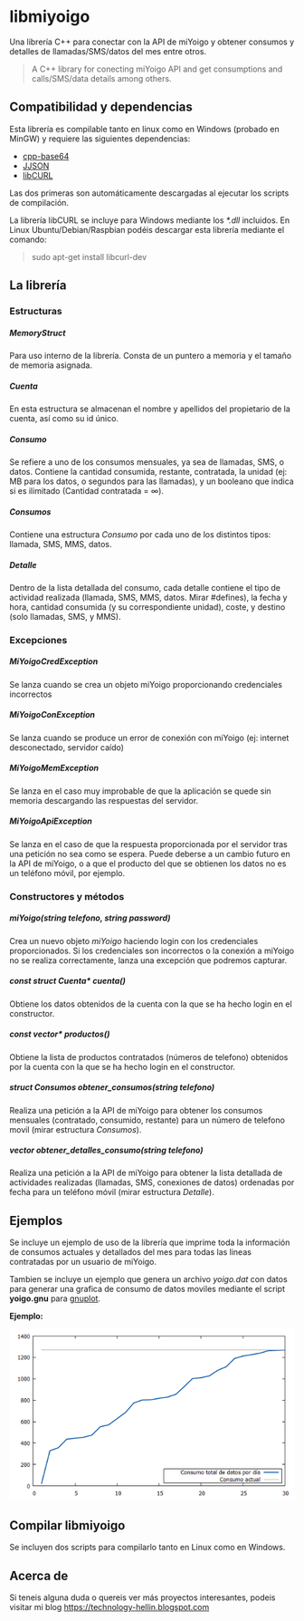 # libmiyoigo

Una librería C++ para conectar con la API de miYoigo y obtener consumos y detalles de llamadas/SMS/datos del mes entre otros.
> A C++ library for conecting miYoigo API and get consumptions and calls/SMS/data details among others.

## Compatibilidad y dependencias

Esta librería es compilable tanto en linux como en Windows (probado en MinGW) y requiere las siguientes dependencias:

* [cpp-base64](https://github.com/ReneNyffenegger/cpp-base64)
* [JJSON](https://github.com/juanmv94/JJSON)
* [libCURL](https://curl.haxx.se/libcurl/)

Las dos primeras son automáticamente descargadas al ejecutar los scripts de compilación.

La librería libCURL se incluye para Windows mediante los *\*.dll* incluidos. En Linux Ubuntu/Debian/Raspbian podéis descargar esta librería mediante el comando:
> sudo apt-get install libcurl-dev

## La librería

### Estructuras

##### MemoryStruct

Para uso interno de la librería. Consta de un puntero a memoria y el tamaño de memoria asignada.

##### Cuenta

En esta estructura se almacenan el nombre y apellidos del propietario de la cuenta, así como su id único.

##### Consumo

Se refiere a uno de los consumos mensuales, ya sea de llamadas, SMS, o datos. Contiene la cantidad consumida, restante, contratada, la unidad (ej: MB para los datos, o segundos para las llamadas), y un booleano que indica si es ilimitado (Cantidad contratada = ∞).

##### Consumos

Contiene una estructura *Consumo* por cada uno de los distintos tipos: llamada, SMS, MMS, datos.

##### Detalle

Dentro de la lista detallada del consumo, cada detalle contiene el tipo de actividad realizada (llamada, SMS, MMS, datos. Mirar #defines), la fecha y hora, cantidad consumida (y su correspondiente unidad), coste, y destino (solo llamadas, SMS, y MMS).

### Excepciones

##### MiYoigoCredException

Se lanza cuando se crea un objeto miYoigo proporcionando credenciales incorrectos

##### MiYoigoConException

Se lanza cuando se produce un error de conexión con miYoigo (ej: internet desconectado, servidor caído)

##### MiYoigoMemException

Se lanza en el caso muy improbable de que la aplicación se quede sin memoria descargando las respuestas del servidor.

##### MiYoigoApiException

Se lanza en el caso de que la respuesta proporcionada por el servidor tras una petición no sea como se espera. Puede deberse a un cambio futuro en la API de miYoigo, o a que el producto del que se obtienen los datos no es un teléfono móvil, por ejemplo.

### Constructores y métodos

##### miYoigo(string telefono, string password)

Crea un nuevo objeto *miYoigo* haciendo login con los credenciales proporcionados. Si los credenciales son incorrectos o la conexión a miYoigo no se realiza correctamente, lanza una excepción que podremos capturar.

##### const struct Cuenta\* cuenta()

Obtiene los datos obtenidos de la cuenta con la que se ha hecho login en el constructor.

##### const vector<string>\* productos()

Obtiene la lista de productos contratados (números de telefono) obtenidos por la cuenta con la que se ha hecho login en el constructor.

##### struct Consumos obtener\_consumos(string telefono)

Realiza una petición a la API de miYoigo para obtener los consumos mensuales (contratado, consumido, restante) para un número de telefono movil (mirar estructura *Consumos*).

##### vector<struct Detalle> obtener\_detalles\_consumo(string telefono)

Realiza una petición a la API de miYoigo para obtener la lista detallada de actividades realizadas (llamadas, SMS, conexiones de datos) ordenadas por fecha para un teléfono móvil (mirar estructura *Detalle*).

## Ejemplos

Se incluye un ejemplo de uso de la librería que imprime toda la información de consumos actuales y detallados del mes para todas las lineas contratadas por un usuario de miYoigo.

Tambien se incluye un ejemplo que genera un archivo *yoigo.dat* con datos para generar una grafica de consumo de datos moviles mediante el script **yoigo.gnu** para [gnuplot](http://www.gnuplot.info/).

**Ejemplo:**

![ejemplo](https://github.com/juanmv94/libmiyoigo/raw/master/gnuplotexample.png "ejemplo")

## Compilar libmiyoigo
Se incluyen dos scripts para compilarlo tanto en Linux como en Windows.

## Acerca de

Si teneis alguna duda o quereis ver más proyectos interesantes, podeis visitar mi blog <https://technology-hellin.blogspot.com>
